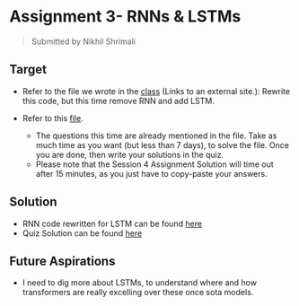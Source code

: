 #  Assignment 3- RNNs & LSTMs

> Submitted by Nikhil Shrimali

## Target
* Refer to the file we wrote in the [class](https://colab.research.google.com/drive/1-xwX32O0WYOqcCROJnnJiSdzScPCudAM?usp=sharing) (Links to an external site.): Rewrite this code, but this time remove RNN and add LSTM.  
* Refer to this [file](https://colab.research.google.com/drive/12Pciev6dvYBJ7KxwSHruG-XMwcoj0SfJ). 

  * The questions this time are already mentioned in the file. Take as much time as you want (but less than 7 days), to solve the file. Once you are done, then write your solutions in the quiz. 
  * Please note that the Session 4 Assignment Solution will time out after 15 minutes, as you just have to copy-paste your answers. 

## Solution
* RNN code rewritten for LSTM can be found [here](https://github.com/nikshrimali/TSAI_END2_Phase1/blob/Assignment4-RNN-LSTM/RNN_and_LSTM.ipynb)
* Quiz Solution can be found [here](https://github.com/nikshrimali/TSAI_END2_Phase1/blob/Assignment4-RNN-LSTM/S4Q4.ipynb)

## Future Aspirations
* I need to dig more about LSTMs, to understand where and how transformers are really excelling over these once sota models.